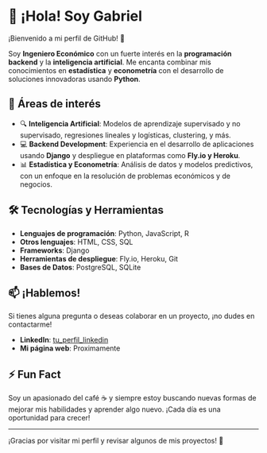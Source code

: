 # 👋 ¡Hola! Soy Gabriel

¡Bienvenido a mi perfil de GitHub! 🎉

Soy **Ingeniero Económico** con un fuerte interés en la **programación backend** y la **inteligencia artificial**. Me encanta combinar mis conocimientos en **estadística** y **econometría** con el desarrollo de soluciones innovadoras usando **Python**.

## 🚀 Áreas de interés
- 🔍 **Inteligencia Artificial**: Modelos de aprendizaje supervisado y no supervisado, regresiones lineales y logísticas, clustering, y más.
- 💻 **Backend Development**: Experiencia en el desarrollo de aplicaciones usando **Django** y despliegue en plataformas como **Fly.io y Heroku**.
- 📊 **Estadística y Econometría**: Análisis de datos y modelos predictivos, con un enfoque en la resolución de problemas económicos y de negocios.

## 🛠️ Tecnologías y Herramientas
- **Lenguajes de programación**: Python, JavaScript, R
- **Otros lenguajes**: HTML, CSS, SQL
- **Frameworks**: Django
- **Herramientas de despliegue**: Fly.io, Heroku, Git
- **Bases de Datos**: PostgreSQL, SQLite


## 📫 ¡Hablemos!
Si tienes alguna pregunta o deseas colaborar en un proyecto, ¡no dudes en contactarme!
- **LinkedIn**: [tu_perfil_linkedin](https://www.linkedin.com/in/gabriel-garcia-caysahuana)
- **Mi página web**: Proximamente

## ⚡ Fun Fact
Soy un apasionado del café ☕ y siempre estoy buscando nuevas formas de mejorar mis habilidades y aprender algo nuevo. ¡Cada día es una oportunidad para crecer!

---

¡Gracias por visitar mi perfil y revisar algunos de mis proyectos! 🚀

